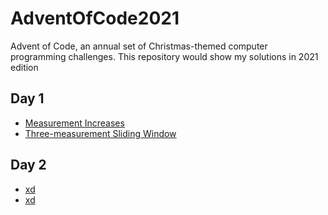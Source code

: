 # AdventOfCode2021

Advent of Code, an annual set of Christmas-themed computer programming challenges.
This repository would show my solutions in 2021 edition

## Day 1
- <a href="./Day1/day1_1/challenge1.go" target="_blank">Measurement Increases</a>
- <a href="./Day1/day1_2/challenge2.go" target="_blank">Three-measurement Sliding Window</a>

## Day 2
- <a href="./Day2/day2_1/challenge1.xx" target="_blank">xd</a>
- <a href="./Day2/day2_2/challenge2.xx" target="_blank">xd</a>
